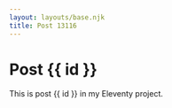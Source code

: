 ```yaml
---
layout: layouts/base.njk
title: Post 13116
---
```


# Post {{ id }}

This is post {{ id }} in my Eleventy project.
